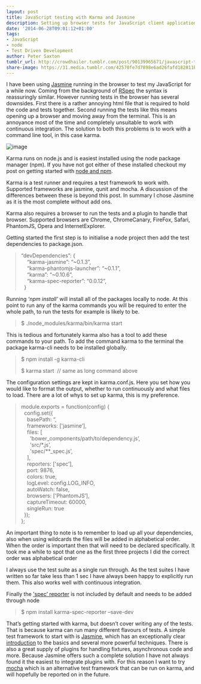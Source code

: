 ```yaml
---
layout: post
title: JavaScript testing with Karma and Jasmine
description: Setting up browser tests for JavaScript client applications
date: '2014-06-28T09:01:12+01:00'
tags:
- JavaScript
- node
- Test Driven Development
author: Peter Saxton
tumblr_url: http://crowdhailer.tumblr.com/post/90139965671/javascript-testing-with-karma-and-jasmine
share-image: https://31.media.tumblr.com/42570fe7d7898e6ad26fafd182811b3d/tumblr_inline_n4sr1sTZA71s4ay8u.png
---
```

<p>I have been using <a href="http://jasmine.github.io/" title="Jasmine: Behaviour-Driven javascript" target="_blank">Jasmine</a> running in the browser to test my JavaScript for a while now. Coming from the background of <a href="http://rspec.info/" title="rspec homepage" target="_blank">RSpec</a> the syntax is reassuringly similar. However running tests in the browser has several downsides. First there is a rather annoying html file that is required to hold the code and tests together. Second running the tests like this means opening up a browser and moving away from the terminal. This is an annoyance most of the time and completely unsuitable to work with continuous integration. The solution to both this problems is to work with a command line tool, in this case karma.</p>
<p><img alt="image" src="https://31.media.tumblr.com/42570fe7d7898e6ad26fafd182811b3d/tumblr_inline_n4sr1sTZA71s4ay8u.png"/></p>
<p><!-- more --></p>
<p>Karma runs on node.js and is easiest installed using the node package manager (npm). If you have not got either of these installed checkout my post on getting started with <a href="http://crowdhailer.tumblr.com/2014/04/30/starting-with-node-js-and-npm.html" title="starting with nodejs and npm" target="_blank">node and npm</a>.</p>
<p>Karma is a test runner and requires a test framework to work with. Supported frameworks are jasmine, qunit and mocha. A discussion of the differences between these is beyond this post. In summary I chose Jasmine as it is the most complete without add ons.</p>
<p>Karma also requires a browser to run the tests and a plugin to handle that browser. Supported browsers are Chrome, ChromeCanary, FireFox, Safari, PhantomJS, Opera and InternetExplorer.</p>
<p>Getting started the first step is to initialise a node project then add the test dependencies to package.json.</p>
<blockquote>
<div class="line" id="LC17"><span class="nt">&ldquo;devDependencies&rdquo;</span><span class="p">:</span> <span class="p">{</span></div>
<div class="line" id="LC18">    <span class="nt">&ldquo;karma-jasmine&rdquo;</span><span class="p">:</span> <span class="s2">&ldquo;~0.1.3&rdquo;</span><span class="p">,</span></div>
<div class="line" id="LC19">    <span class="nt">&ldquo;karma-phantomjs-launcher&rdquo;</span><span class="p">:</span> <span class="s2">&ldquo;~0.1.1&rdquo;</span><span class="p">,</span></div>
<div class="line" id="LC20">    <span class="nt">&ldquo;karma&rdquo;</span><span class="p">:</span> <span class="s2">&ldquo;~0.10.6&rdquo;</span><span class="p">,</span></div>
<div class="line" id="LC21">    <span class="nt">&ldquo;karma-spec-reporter&rdquo;</span><span class="p">:</span> <span class="s2">&ldquo;0.0.12&rdquo;</span><span class="p">,</span></div>
<div class="line" id="LC27">  <span class="p">}</span></div>
</blockquote>
<p>Running <em>&lsquo;npm install&rsquo;</em> will install all of the packages locally to node. At this point to run any of the karma commands you will be required to enter the whole path, to run the tests for example is likely to be.</p>
<blockquote>
<p><span>$ ./node_modules/karma/bin/karma start</span></p>
</blockquote>
<p>This is tedious and fortunately karma also has a tool to add these commands to your path. To add the command karma to the terminal the package karma-cli needs to be installed globally. </p>
<blockquote>
<p>$ npm install -g karma-cli</p>
<p>$ karma start  // same as long command above</p>
</blockquote>
<p>The configuration settings are kept in karma.conf.js. Here you set how you would like to format the output, whether to run continuously and what files to load. There are a lot of whys to set up karma, this is my preference.</p>
<blockquote>
<p>module.exports = function(config) {<br/>  config.set({<br/>    basePath: &ldquo;,<br/>    frameworks: ['jasmine&rsquo;],<br/>    files: [<br/>      'bower_components/path/to/dependency.js&rsquo;,<br/>      'src/*.js&rsquo;,<br/>      'spec/**_spec.js&rsquo;,<br/>    ],<br/>    reporters: ['spec&rsquo;],<br/>    port: 9876,<br/>    colors: true,<br/>    logLevel: config.LOG_INFO,<br/>    autoWatch: false,<br/>    browsers: ['PhantomJS&rsquo;],<br/>    captureTimeout: 60000,<br/>    singleRun: true<br/>  });<br/>};</p>
</blockquote>
<p>An important thing to note is to remember to load up all your dependencies, also when using wildcards the files will be added in alphabetical order. When the order is important then that will need to be declared specifically. It took me a while to spot that one as the first three projects I did the correct order was alphabetical order</p>
<p>I always use the test suite as a single run through. As the test suites I have written so far take less than 1 sec I have always been happy to explicitly run them. This also works well with continuous integration.  </p>
<p>Finally the <a href="https://github.com/mlex/karma-spec-reporter" title="karma-spec-reporter" target="_blank">'spec&rsquo; reporter</a> is not included by default and needs to be added through node</p>
<blockquote>
<p>$ npm install karma-spec-reporter &ndash;save-dev</p>
</blockquote>
<p>That&rsquo;s getting started with karma, but doesn&rsquo;t cover writing any of the tests. That is because karma can run many different flavours of tests. A simple test framework to start with is <a href="https://github.com/pivotal/jasmine" title="jasmine - github" target="_blank">Jasmine</a>, which has an exceptionally clear <a href="http://jasmine.github.io/2.0/introduction.html" title="Introduction to jasmine js" target="_blank">introduction</a> to the basics and several more powerful techniques. There is also a great supply of plugins for handling fixtures, asynchronous code and more. Because Jasmine offers such a complete solution I have not always found it the easiest to integrate plugins with. For this reason I want to try <a href="http://visionmedia.github.io/mocha/" title="Mocha, the fun, simple, flexible javascript test framework" target="_blank">mocha</a> which is an alternative test framework that can be run on karma, and will hopefully be reported on in the future.</p>
